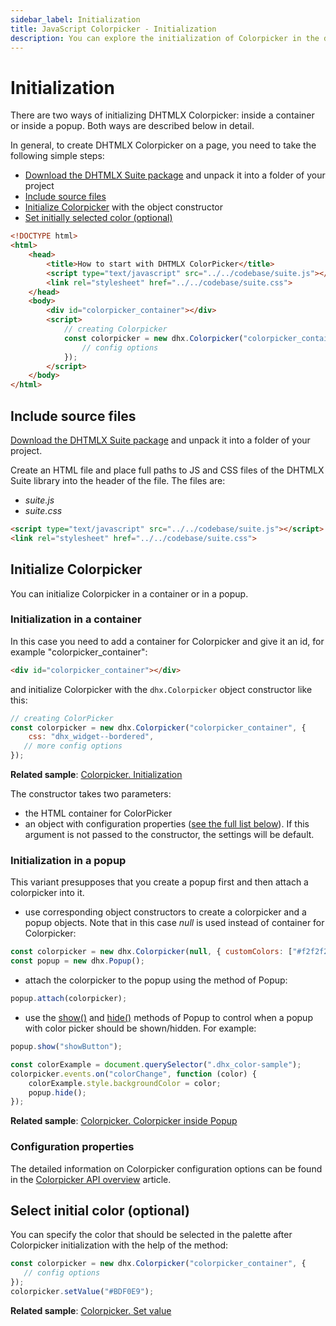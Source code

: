 ```yaml
---
sidebar_label: Initialization
title: JavaScript Colorpicker - Initialization 
description: You can explore the initialization of Colorpicker in the documentation of the DHTMLX JavaScript UI library. Browse developer guides and API reference, try out code examples and live demos, and download a free 30-day evaluation version of DHTMLX Suite 7.
---
```


# Initialization

There are two ways of initializing DHTMLX Colorpicker: inside a container or inside a popup. Both ways are described below in detail.

In general, to create DHTMLX Colorpicker on a page, you need to take the following simple steps:

- [Download the DHTMLX Suite package](https://dhtmlx.com/docs/products/dhtmlxSuite/download.shtml) and unpack it into a folder of your project
- [Include source files](#include-source-files)
- [Initialize Colorpicker](#initialize-colorpicker) with the object constructor
- [Set initially selected color (optional)](#select-initial-color-optional)

~~~html
<!DOCTYPE html>
<html>
    <head>
        <title>How to start with DHTMLX ColorPicker</title>         
        <script type="text/javascript" src="../../codebase/suite.js"></script>
        <link rel="stylesheet" href="../../codebase/suite.css">
    </head>
    <body>
    	<div id="colorpicker_container"></div>
        <script>
            // creating Colorpicker 
            const colorpicker = new dhx.Colorpicker("colorpicker_container", {
                // config options
			});
        </script>
    </body>
</html>
~~~
  
## Include source files

[Download the DHTMLX Suite package](https://dhtmlx.com/docs/products/dhtmlxSuite/download.shtml) and unpack it into a folder of your project.

Create an HTML file and place full paths to JS and CSS files of the DHTMLX Suite library into the header of the file. The files are:

- *suite.js*
- *suite.css*

~~~html title="index.html"
<script type="text/javascript" src="../../codebase/suite.js"></script>
<link rel="stylesheet" href="../../codebase/suite.css">
~~~

## Initialize Colorpicker

You can initialize Colorpicker in a container or in a popup.

### Initialization in a container

In this case you need to add a container for Colorpicker and give it an id, for example "colorpicker_container":

~~~html title="index.html"
<div id="colorpicker_container"></div>
~~~

and initialize Colorpicker with the `dhx.Colorpicker` object constructor like this:

~~~js title="index.js"
// creating ColorPicker
const colorpicker = new dhx.Colorpicker("colorpicker_container", {
    css: "dhx_widget--bordered",
   // more config options
});
~~~

**Related sample**: [Colorpicker. Initialization](https://snippet.dhtmlx.com/ezk8rk4m)

The constructor takes two parameters:

- the HTML container for ColorPicker
- an object with configuration properties ([see the full list below](#configuration-properties)). If this argument is not passed to the constructor, the settings will be default.


### Initialization in a popup

This variant presupposes that you create a popup first and then attach a colorpicker into it. 

- use corresponding object constructors to create a colorpicker and a popup objects. Note that in this case *null* is used instead of container for Colorpicker:

~~~js
const colorpicker = new dhx.Colorpicker(null, { customColors: ["#f2f2f2"] });
const popup = new dhx.Popup();
~~~

- attach the colorpicker to the popup using the [](../popup/api/popup_attach_method.md) method of Popup:

~~~js
popup.attach(colorpicker);
~~~

- use the [show()](../../popup/api/popup_show_method/) and [hide()](../../popup/api/popup_hide_method/) methods of Popup to control when a popup with color picker should be shown/hidden. For example:

~~~js
popup.show("showButton");

const colorExample = document.querySelector(".dhx_color-sample");
colorpicker.events.on("colorChange", function (color) {
	colorExample.style.backgroundColor = color;
	popup.hide();
});
~~~

**Related sample**: [Colorpicker. Colorpicker inside Popup](https://snippet.dhtmlx.com/kw3e0h4j)

### Configuration properties

The detailed information on Colorpicker configuration options can be found in the [Colorpicker API overview](colorpicker/api/api_overview.md#properties) article.

## Select initial color (optional)

You can specify the color that should be selected in the palette after Colorpicker initialization with the help of the [](colorpicker/api/colorpicker_setvalue_method.md) method:

~~~js
const colorpicker = new dhx.Colorpicker("colorpicker_container", {
   // config options
});
colorpicker.setValue("#BDF0E9");
~~~

**Related sample**: [Colorpicker. Set value](https://snippet.dhtmlx.com/h6oc5qsq)
